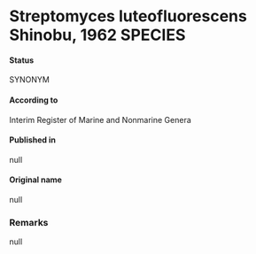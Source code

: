 # Streptomyces luteofluorescens Shinobu, 1962 SPECIES

#### Status
SYNONYM

#### According to
Interim Register of Marine and Nonmarine Genera

#### Published in
null

#### Original name
null

### Remarks
null
